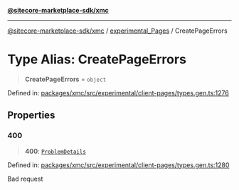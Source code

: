 [**@sitecore-marketplace-sdk/xmc**](../../../../README.md)

***

[@sitecore-marketplace-sdk/xmc](../../../../README.md) / [experimental\_Pages](../README.md) / CreatePageErrors

# Type Alias: CreatePageErrors

> **CreatePageErrors** = `object`

Defined in: [packages/xmc/src/experimental/client-pages/types.gen.ts:1276](https://github.com/Sitecore/marketplace-sdk/blob/main/packages/xmc/src/experimental/client-pages/types.gen.ts#L1276)

## Properties

### 400

> **400**: [`ProblemDetails`](ProblemDetails.md)

Defined in: [packages/xmc/src/experimental/client-pages/types.gen.ts:1280](https://github.com/Sitecore/marketplace-sdk/blob/main/packages/xmc/src/experimental/client-pages/types.gen.ts#L1280)

Bad request
